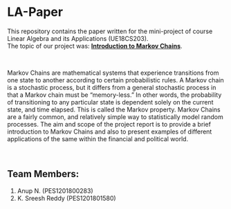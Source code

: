 # LA-Paper
This repository contains the paper written for the mini-project of course Linear Algebra and its Applications (UE18CS203).<br>
The topic of our project was: <b><u>Introduction to Markov Chains</b></u>.

<br>

Markov Chains are mathematical systems that experience transitions from one state to
another according to certain probabilistic rules. A Markov chain is a stochastic process, but it
differs from a general stochastic process in that a Markov chain must be “memory-less.” In
other words, the probability of transitioning to any particular state is dependent solely on the
current state, and time elapsed. This is called the Markov property. Markov Chains are a
fairly common, and relatively simple way to statistically model random processes.
The aim and scope of the project report is to provide a brief introduction to Markov Chains
and also to present examples of different applications of the same within the financial and
political world.

<br>

## Team Members:
1. Anup N. (PES1201800283)
2. K. Sreesh Reddy (PES1201801580)


